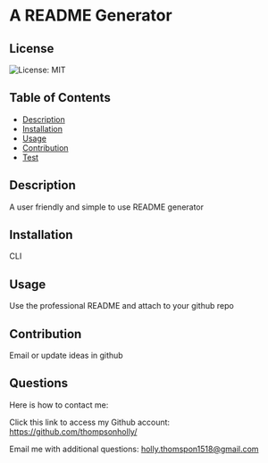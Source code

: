 # A README Generator

  ## License
  ![License: MIT](https://img.shields.io/badge/License-MIT-yellow.svg)

  ## Table of Contents
  - [Description](#description)
  - [Installation](#installation)
  - [Usage](#usage)
  - [Contribution](#contribution)
  - [Test](#test)

  ## Description
  A user friendly and simple to use README generator

  ## Installation
  CLI

  ## Usage
  Use the professional README and attach to your github repo

  ## Contribution
  Email or update ideas in github

  ## Questions

  Here is how to contact me:

  Click this link to access my Github account: https://github.com/thompsonholly/

  Email me with additional questions: holly.thomspon1518@gmail.com
